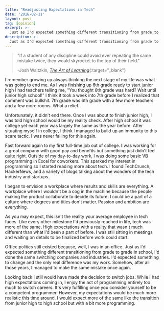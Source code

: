 ```yaml
---
title: "Readjusting Expectations in Tech"
date: '2016-02-11'
layout: post
tag: [opinion]
excerpt: >-
  Just as I'd expected something different transitioning from grade to grade in school, I'd done the same switching companies and industries. I'd expected something to change and the only real difference was my work.
description: >-
  Just as I'd expected something different transitioning from grade to grade in school, I'd done the same switching companies and industries. I'd expected something to change and the only real difference was my work.
---
```


> "If a student of any discipline could avoid ever repeating the same mistake twice, they would skyrocket to the top of their field."
> 
> -Josh Waitzkin, [_The Art of Learning_](https://amzn.to/33H54ly){:target="_blank"}

I remember growing up always thinking the next stage of my life was what was going to end me. As I was finishing up 6th grade ready to start junior high I had teachers telling me, "You thought 6th grade was hard? Wait until junior high school!" I think it took a week into 7th grade before I realized that comment was bullshit. 7th grade was 6th grade with a few more teachers and a few more rooms. What a relief.

Unfortunately, it didn't end there. Once I was about to finish junior high, I was told high school would be my reality check. After high school it was college yet each year was largely the same as the year before. After situating myself in college, I think I managed to build up an immunity to this scare tactic. I was never falling for this again.

Fast forward again to my first full-time job out of college. I was working for a great company with good pay and benefits but something just didn't feel quite right. Outside of my day-to-day work, I was doing some basic VB programming in Excel for coworkers. This sparked my interest in programming so I started reading more about tech. I found TechCrunch, HackerNews, and a variety of blogs talking about the wonders of the tech industry and startups.

I began to envision a workplace where results and skills are everything. A workplace where I wouldn't be a cog in the machine because the people making the product collaborate to decide its future. I could be a part of a culture where degrees and titles don't matter. Passion and ambition are everything.

As you may expect, this isn't the reality your average employee in tech faces. Like every other milestone I'd previously reached in life, tech was more of the same. High expectations with a reality that wasn't much different than what I'd been a part of before. I was still sitting in meetings and waiting on details to be finalized before work could start.

Office politics still existed because, well, I was in an office. Just as I'd expected something different transitioning from grade to grade in school, I'd done the same switching companies and industries. I'd expected something to change and the only real difference was my work. Somehow, after all those years, I managed to make the same mistake once again.

Looking back I still would have made the decision to switch jobs. While I had high expectations coming in, I enjoy the act of programming entirely too much to switch careers. It's very fulfilling once you consider yourself to be a competent programmer. However, my expectations would be much more realistic this time around. I would expect more of the same like the transition from junior high to high school but with a bit more programming.
